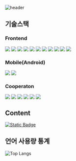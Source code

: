 <!--  
헤더: https://github.com/kyechan99/capsule-render#soft
뱃지 생성: https://shields.io/badges
이미지 url 형식(예시): https://img.shields.io/badge/Instagram-hexcode색상?style=plastic&logo=로고이름&logoColor=로고색상
이미지 링크: https://simpleicons.org/

<a href="#" target="_blank"></a>
-->
![header](https://capsule-render.vercel.app/api?type=waving&color=gradient&text=Good%20to%20see%20you%20🖐️)

## 기술스택
### Frontend
<a href="#" target="_blank"><img src="https://img.shields.io/badge/TypeScript-3178C6?style=flat&logo=typescript&logoColor=fff&labelColor=3178C6" /></a> 
<a href="#" target="_blank"><img src="https://img.shields.io/badge/JavaScript-F7DF1E?style=flat&logo=javascript&logoColor=fff&labelColor=F7DF1E"/></a> 
<a href="#" target="_blank"><img src="https://img.shields.io/badge/React-61DAFB?style=flat&logo=React&logoColor=fff"/></a>
<a href="#" target="_blank"><img src="https://img.shields.io/badge/Vite-646CFF?style=flat&logo=vite&logoColor=fff&labelColor=646CFF" /></a>
<a href="#" target="_blank"><img src="https://img.shields.io/badge/Redux-764ABC?style=flat&logo=Redux&logoColor=fff"/></a>
<a href="#" target="_blank"><img src="https://img.shields.io/badge/Recoil-3578E5?style=flat&logo=recoil&logoColor=fff&labelColor=3578E5"/></a>
<a href="#" target="_blank"><img src="https://img.shields.io/badge/Next.js-000000?style=flat&logo=nextdotjs&logoColor=fff"></a>
<a href="#" target="_blank"><img src="https://img.shields.io/badge/Vitest-6E9F18?style=flat&logo=vitest&logoColor=fff&labelColor=6E9F18" /></a>
<a href="#" target="_blank"><img src="https://img.shields.io/badge/Jest-C21325?style=flat&logo=jest&logoColor=fff&labelColor=C21325"></a>
<a href="#" target="_blank"><img src="https://img.shields.io/badge/firebase-DD2C00?style=flat&logo=firebase&logoColor=fff&labelColor=FF9100" /></a>
<a href="#" target="_blank"><img src="https://img.shields.io/badge/React Native-61DAFB?style=flat&logo=React&logoColor=fff"/></a>

### Mobile(Android)
<a href="#" target="_blank"><img src="https://img.shields.io/badge/kotlin-7F52FF?style=flat&logo=kotlin&logoColor=fff" /></a>
<a href="#" target="_blank"><img src="https://img.shields.io/badge/Jetpack%20Compose-4285F4?style=flat&logo=jetpackcompose&logoColor=fff" /></a>

### Cooperaton
<a href="#" target="_blank"><img src="https://img.shields.io/badge/GitHub-181717?style=flat&logo=github&logoColor=fff" /></a>
<a href="#" target="_blank"><img src="https://img.shields.io/badge/gitlab-FC6D26?style=flat&logo=gitlab&logoColor=fff" /></a>
<a href="#" target="_blank"><img src="https://img.shields.io/badge/jira-0052CC?style=flat&logo=jira&logoColor=fff" /></a>
<a href="#" target="_blank"><img src="https://img.shields.io/badge/slack-4A154B?style=flat&logo=slack&logoColor=fff" /></a>
<a href="#" target="_blank"><img src="https://img.shields.io/badge/notion-f8f8f8?style=flat&logo=notion&logoColor=000000" /></a>
<a href="#" target="_blank"><img src="https://img.shields.io/badge/figma-F24E1E?style=flat&logo=figma&logoColor=fff" /></a>

## Content
<a href="https://velog.io/@minwoo129/posts" target="_blank"><img alt="Static Badge" src="https://img.shields.io/badge/velog-20C997?style=flat&logo=velog&logoColor=fff" /></a>

## 언어 사용량 통계
![Top Langs](https://github-readme-stats.vercel.app/api/top-langs/?username=minwoo129&layout=compact&theme=gruvbox)

